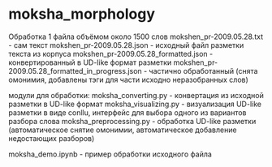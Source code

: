 # moksha_morphology
Обработка 1 файла объёмом около 1500 слов 
mokshen_pr-2009.05.28.txt - сам текст
mokshen_pr-2009.05.28.json - исходный файл разметки текста из корпуса
mokshen_pr-2009.05.28_formatted.json - конвертированный в UD-like формат разметки
mokshen_pr-2009.05.28_formatted_in_progress.json - частично обработанный (снята омонимия, добавлены тэги для части исходно неразобранных слов)

модули для обработки:
moksha_converting.py - конвертация из исходной разметки в UD-like формат
moksha_visualizing.py - визуализация UD-like разметки в виде conllu, интерфейс для выбора одного из вариантов разбора слова
moksha_preprocessing.py - обработка UD-like разметки (автоматическое снятие омонимии, автоматическое добавление недостающих разборов)

moksha_demo.ipynb - пример обработки исходного файла

